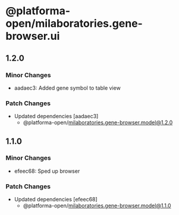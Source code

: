 # @platforma-open/milaboratories.gene-browser.ui

## 1.2.0

### Minor Changes

- aadaec3: Added gene symbol to table view

### Patch Changes

- Updated dependencies [aadaec3]
  - @platforma-open/milaboratories.gene-browser.model@1.2.0

## 1.1.0

### Minor Changes

- efeec68: Sped up browser

### Patch Changes

- Updated dependencies [efeec68]
  - @platforma-open/milaboratories.gene-browser.model@1.1.0
